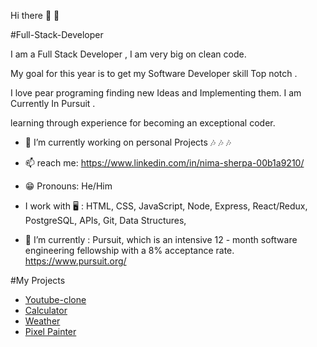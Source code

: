  Hi there 👋 👋
 
#Full-Stack-Developer

I am a Full Stack Developer ,
I am very big on clean code.

My goal for this year is to get my Software Developer skill Top notch . 

I love pear programing  finding new Ideas and Implementing them.
I am Currently In Pursuit .

learning through experience for becoming  an
exceptional coder.

- 🔭  I’m currently working on personal Projects 🎶 🎶 🎶
- 📫  reach me: https://www.linkedin.com/in/nima-sherpa-00b1a9210/ 
- 😁  Pronouns: He/Him 
-  I work with 🖥 :  HTML, CSS, JavaScript, Node, Express, React/Redux, PostgreSQL, APIs, Git, Data Structures,

- 🌱  I’m currently : Pursuit, which is an intensive 12 - month software engineering fellowship with a 8% acceptance rate. https://www.pursuit.org/

#My Projects

- [Youtube-clone](https://youtube-clonana.netlify.app/)
- [Calculator](https://nima-sherpa-calculator.netlify.app/)
- [Weather](https://toplouie1.github.io/8-0-weather-app-project/)
- [Pixel Painter](https://toplouie1.github.io/8-0-events-lab/)

